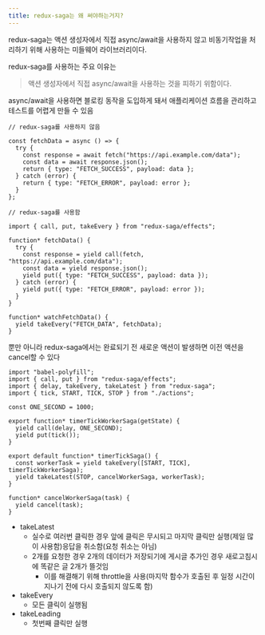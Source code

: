 ```yaml
---
title: redux-saga는 왜 써야하는거지?
---
```


redux-saga는 액션 생성자에서 직접 async/await을 사용하지 않고 비동기작업을 처리하기 위해 사용하는 미들웨어 라이브러리이다.

redux-saga를 사용하는 주요 이유는

> 액션 생성자에서 직접 async/await을 사용하는 것을 피하기 위함이다.

async/await을 사용하면 블로킹 동작을 도입하게 돼서 애플리케이션 흐름을 관리하고 테스트를 어렵게 만들 수 있음

```tsx
// redux-saga를 사용하지 않음

const fetchData = async () => {
  try {
    const response = await fetch("https://api.example.com/data");
    const data = await response.json();
    return { type: "FETCH_SUCCESS", payload: data };
  } catch (error) {
    return { type: "FETCH_ERROR", payload: error };
  }
};
```

```tsx
// redux-saga를 사용함

import { call, put, takeEvery } from "redux-saga/effects";

function* fetchData() {
  try {
    const response = yield call(fetch, "https://api.example.com/data");
    const data = yield response.json();
    yield put({ type: "FETCH_SUCCESS", payload: data });
  } catch (error) {
    yield put({ type: "FETCH_ERROR", payload: error });
  }
}

function* watchFetchData() {
  yield takeEvery("FETCH_DATA", fetchData);
}
```

뿐만 아니라 redux-saga에서는 완료되기 전 새로운 액션이 발생하면 이전 액션을 cancel할 수 있다

```tsx
import "babel-polyfill";
import { call, put } from "redux-saga/effects";
import { delay, takeEvery, takeLatest } from "redux-saga";
import { tick, START, TICK, STOP } from "./actions";

const ONE_SECOND = 1000;

export function* timerTickWorkerSaga(getState) {
  yield call(delay, ONE_SECOND);
  yield put(tick());
}

export default function* timerTickSaga() {
  const workerTask = yield takeEvery([START, TICK], timerTickWorkerSaga);
  yield takeLatest(STOP, cancelWorkerSaga, workerTask);
}

function* cancelWorkerSaga(task) {
  yield cancel(task);
}
```

- takeLatest
  - 실수로 여러번 클릭한 경우 앞에 클릭은 무시되고 마지막 클릭만 실행(제일 많이 사용함)응답을 취소함(요청 취소는 아님)
  - 2개를 요청한 경우 2개의 데이터가 저장되기에 게시글 추가인 경우 새로고침시에 똑같은 글 2개가 뜰것임
    - 이를 해결해기 위해 throttle을 사용(마지막 함수가 호출된 후 일정 시간이 지나기 전에 다시 호출되지 않도록 함)
- takeEvery
  - 모든 클릭이 실행됨
- takeLeading
  - 첫번째 클릭만 실행
